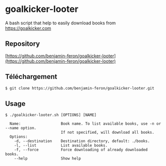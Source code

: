 # goalkicker-looter

A bash script that help to easily download books from https://goalkicker.com

## Repository

[https://github.com/benjamin-feron/goalkicker-looter](https://github.com/benjamin-feron/goalkicker-looter)

## Téléchargement
```bash
$ git clone https://github.com/benjamin-feron/goalkicker-looter.git
```

## Usage
```
$ ./goalkicker-looter.sh [OPTIONS] [NAME]

  Name:                  Book name. To list available books, use -n or --name option.
                         If not specified, will download all books.
  Options:
    -d, --destination    Destination directory, default: ./books.
    -l, --list           List available books.
    -f, --force          Force downloading of already downloaded books.
    --help               Show help
```
